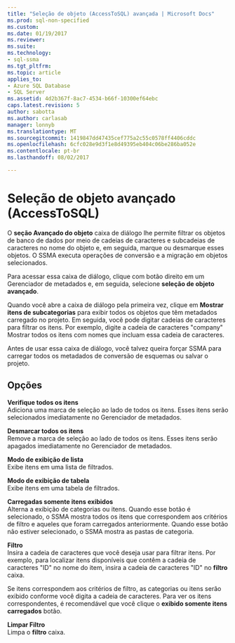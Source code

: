 ```yaml
---
title: "Seleção de objeto (AccessToSQL) avançada | Microsoft Docs"
ms.prod: sql-non-specified
ms.custom: 
ms.date: 01/19/2017
ms.reviewer: 
ms.suite: 
ms.technology:
- sql-ssma
ms.tgt_pltfrm: 
ms.topic: article
applies_to:
- Azure SQL Database
- SQL Server
ms.assetid: 4d2b367f-8ac7-4534-b66f-10300ef64ebc
caps.latest.revision: 5
author: sabotta
ms.author: carlasab
manager: lonnyb
ms.translationtype: MT
ms.sourcegitcommit: 1419847dd47435cef775a2c55c0578ff4406cddc
ms.openlocfilehash: 6cfc028e9d3f1e8d49395eb404c06be286ba052e
ms.contentlocale: pt-br
ms.lasthandoff: 08/02/2017

---
```

# <a name="advanced-object-selection--accesstosql"></a>Seleção de objeto avançado (AccessToSQL)
O **seção Avançado do objeto** caixa de diálogo lhe permite filtrar os objetos de banco de dados por meio de cadeias de caracteres e subcadeias de caracteres no nome do objeto e, em seguida, marque ou desmarque esses objetos. O SSMA executa operações de conversão e a migração em objetos selecionados.  
  
Para acessar essa caixa de diálogo, clique com botão direito em um Gerenciador de metadados e, em seguida, selecione **seleção de objeto avançado**.  
  
Quando você abre a caixa de diálogo pela primeira vez, clique em **Mostrar itens de subcategorias** para exibir todos os objetos que têm metadados carregado no projeto. Em seguida, você pode digitar cadeias de caracteres para filtrar os itens. Por exemplo, digite a cadeia de caracteres "company" Mostrar todos os itens com nomes que incluam essa cadeia de caracteres.  
  
Antes de usar essa caixa de diálogo, você talvez queira forçar SSMA para carregar todos os metadados de conversão de esquemas ou salvar o projeto.  
  
## <a name="options"></a>Opções  
**Verifique todos os itens**  
Adiciona uma marca de seleção ao lado de todos os itens. Esses itens serão selecionados imediatamente no Gerenciador de metadados.  
  
**Desmarcar todos os itens**  
Remove a marca de seleção ao lado de todos os itens. Esses itens serão apagados imediatamente no Gerenciador de metadados.  
  
**Modo de exibição de lista**  
Exibe itens em uma lista de filtrados.  
  
**Modo de exibição de tabela**  
Exibe itens em uma tabela de filtrados.  
  
**Carregadas somente itens exibidos**  
Alterna a exibição de categorias ou itens. Quando esse botão é selecionado, o SSMA mostra todos os itens que correspondem aos critérios de filtro e aqueles que foram carregados anteriormente. Quando esse botão não estiver selecionado, o SSMA mostra as pastas de categoria.  
  
**Filtro**  
Insira a cadeia de caracteres que você deseja usar para filtrar itens. Por exemplo, para localizar itens disponíveis que contêm a cadeia de caracteres "ID" no nome do item, insira a cadeia de caracteres "ID" no **filtro** caixa.  
  
Se itens correspondem aos critérios de filtro, as categorias ou itens serão exibido conforme você digita a cadeia de caracteres. Para ver os itens correspondentes, é recomendável que você clique o **exibido somente itens carregados** botão.  
  
**Limpar Filtro**  
Limpa o **filtro** caixa.  
  

